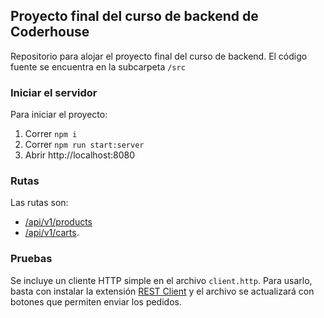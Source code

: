 ## Proyecto final del curso de backend de Coderhouse

Repositorio para alojar el proyecto final del curso de backend. El código fuente se encuentra en la subcarpeta `/src`

### Iniciar el servidor
Para iniciar el proyecto:
1. Correr `npm i`
2. Correr `npm run start:server`
3. Abrir http://localhost:8080

### Rutas
Las rutas son:
- [/api/v1/products](http://localhost:8080/api/v1/products)
- [/api/v1/carts](http://localhost:8080/api/v1/carts).

### Pruebas
Se incluye un cliente HTTP simple en el archivo `client.http`. Para usarlo, basta con instalar la extensión [REST Client](https://marketplace.visualstudio.com/items?itemName=humao.rest-client) y el archivo se actualizará con botones que permiten enviar los pedidos.
